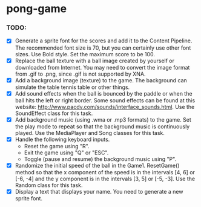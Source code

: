# pong-game

### TODO:
- [x] Generate a sprite font for the scores and add it to the Content Pipeline. The recommended font size is 70,
but you can certainly use other font sizes. Use Bold style. Set the maximum score to be 100.
- [x] Replace the ball texture with a ball image created by yourself or downloaded from Internet. You may need
to convert the image format from .gif to .png, since .gif is not supported by XNA.
- [x] Add a background image (texture) to the game. The background can simulate the table tennis table or other things.
- [x] Add sound effects when the ball is bounced by the paddle or when the ball hits the left or right border.
Some sound effects can be found at this website: http://www.pacdv.com/sounds/interface_sounds.html. Use the SoundEffect class for this task.
- [x] Add background music (using .wma or .mp3 formats) to the game. Set the play mode to repeat so that the background music
is continuously played. Use the MediaPlayer and Song classes for this task.
- [x] Handle the following keyboard inputs.
    - Reset the game using "R".
    - Exit the game using "Q" or "ESC".
    - Toggle (pause and resume) the background music using "P".
- [x] Randomize the initial speed of the ball in the Game1. ResetGame() method so that the x component of the
speed is in the intervals [4, 6] or [-6, -4] and the y component is in the intervals [3, 5] or [-5, -3]. Use the Random class for this task.
- [x] Display a text that displays your name. You need to generate a new sprite font.
